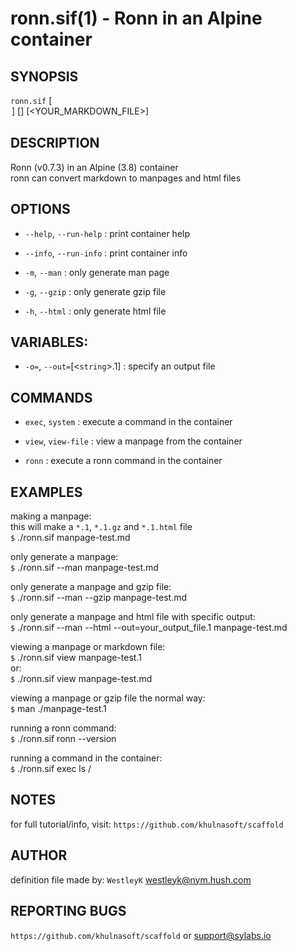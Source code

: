 ronn.sif(1) - Ronn in an Alpine container
=============================================

## SYNOPSIS

`ronn.sif` [<OPTION>] [<COMMAND>] [<YOUR_MARKDOWN_FILE>]

## DESCRIPTION
Ronn (v0.7.3) in an Alpine (3.8) container<br>
ronn can convert markdown to manpages and html files

## OPTIONS

* `--help`, `--run-help` :
    print container help

* `--info`, `--run-info` :
    print container info

* `-m`, `--man` :
    only generate man page

* `-g`, `--gzip` :
    only generate gzip file

* `-h`, `--html` :
    only generate html file

## VARIABLES:

* `-o=`, `--out=`[<`string`>.1] :
    specify an output file

## COMMANDS

* `exec`, `system` :
    execute a command in the container

* `view`, `view-file` :
    view a manpage from the container

* `ronn` :
    execute a ronn command in the container

## EXAMPLES
making a manpage:<br>
this will make a `*.1`, `*.1.gz` and `*.1.html` file<br>
`$` ./ronn.sif manpage-test.md

only generate a manpage:<br>
`$` ./ronn.sif --man manpage-test.md

only generate a manpage and gzip file:<br>
`$` ./ronn.sif --man --gzip manpage-test.md

only generate a manpage and html file with specific output:<br>
`$` ./ronn.sif --man --html --out=your_output_file.1 manpage-test.md

viewing a manpage or markdown file:<br>
`$` ./ronn.sif view manpage-test.1<br>
or:<br>
`$` ./ronn.sif view manpage-test.md

viewing a manpage or gzip file the normal way:<br>
`$` man ./manpage-test.1

running a ronn command:<br>
`$` ./ronn.sif ronn --version

running a command in the container:<br>
`$` ./ronn.sif exec ls /

## NOTES
for full tutorial/info, visit: `https://github.com/khulnasoft/scaffold`

## AUTHOR
definition file made by: `WestleyK` <westleyk@nym.hush.com>

## REPORTING BUGS
`https://github.com/khulnasoft/scaffold` or <support@sylabs.io>

